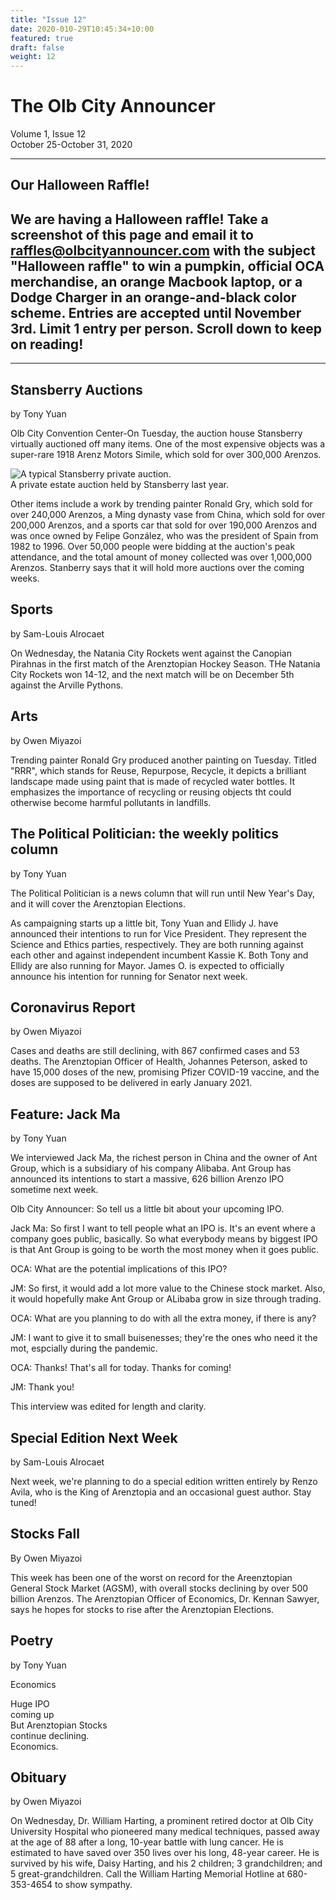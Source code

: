 ```yaml
---
title: "Issue 12"
date: 2020-010-29T10:45:34+10:00
featured: true
draft: false
weight: 12
---
```



# The Olb City Announcer
Volume 1, Issue 12  
October 25-October 31, 2020

---
## Our Halloween Raffle!

## We are having a Halloween raffle! Take a screenshot of this page and email it to raffles@olbcityannouncer.com with the subject "Halloween raffle" to win a pumpkin, official OCA merchandise, an orange Macbook laptop, or a Dodge Charger in an orange-and-black color scheme. Entries are accepted until November 3rd. Limit 1 entry per person. Scroll down to keep on reading!

---

## Stansberry Auctions
by Tony Yuan

Olb City Convention Center-On Tuesday, the auction house Stansberry virtually auctioned off many items. One of the most expensive objects was a super-rare 1918 Arenz Motors Simile, which sold for over 300,000 Arenzos.

![A typical Stansberry private auction.](https://www.esprit-de-france.com/sites/esprit-de-france.com/files/styles/article_header_943x420/public/article/ventes_aux_encheres_1_0.jpg?itok=Sm4_EGtW)    
A private estate auction held by Stansberry last year.

Other items include a work by trending painter Ronald Gry, which sold for over 240,000 Arenzos, a Ming dynasty vase from China, which sold for over 200,000 Arenzos, and a sports car that sold for over 190,000 Arenzos and was once owned by Felipe González, who was the president of Spain from 1982 to 1996. Over 50,000 people were bidding at the auction's peak attendance, and the total amount of money collected was over 1,000,000 Arenzos. Stanberry says that it will hold more auctions over the coming weeks.

## Sports
by Sam-Louis Alrocaet

On Wednesday, the Natania City Rockets went against the Canopian Pirahnas in the first match of the Arenztopian Hockey Season. THe Natania City Rockets won 14-12, and the next match will be on December 5th against the Arville Pythons.

## Arts
by Owen Miyazoi

Trending painter Ronald Gry produced another painting on Tuesday. Titled "RRR", which stands for Reuse, Repurpose, Recycle, it depicts a brilliant landscape made using paint that is made of recycled water bottles. It emphasizes the importance of recycling or reusing objects tht could otherwise become harmful pollutants in landfills.

## The Political Politician: the weekly politics column
by Tony Yuan

The Political Politician is a news column that will run until New Year's Day, and it will cover the Arenztopian Elections.

As campaigning starts up a little bit, Tony Yuan and Ellidy J. have announced their intentions to run for Vice President. They represent the Science and Ethics parties, respectively. They are both running against each other and against independent incumbent Kassie K. Both Tony and Ellidy are also running for Mayor. James O. is expected to officially announce his intention for running for Senator next week.

## Coronavirus Report
by Owen Miyazoi

Cases and deaths are still declining, with 867 confirmed cases and 53 deaths. The Arenztopian Officer of Health, Johannes Peterson, asked to have 15,000 doses of the new, promising Pfizer COVID-19 vaccine, and the doses are supposed to be delivered in early January 2021.

## Feature: Jack Ma
by Tony Yuan

We interviewed Jack Ma, the richest person in China and the owner of Ant Group, which is a subsidiary of his company Alibaba. Ant Group has announced its intentions to start a massive, 626 billion Arenzo IPO sometime next week.

Olb City Announcer: So tell us a little bit about your upcoming IPO.

Jack Ma: So first I want to tell people what an IPO is. It's an event where a company goes public, basically. So what everybody means by biggest IPO is that Ant Group is going to be worth the most money when it goes public.

OCA: What are the potential implications of this IPO?

JM: So first, it would add a lot more value to the Chinese stock market. Also, it would hopefully make Ant Group or ALibaba grow in size through trading.

OCA: What are you planning to do with all the extra money, if there is any?

JM: I want to give it to small buisenesses; they're the ones who need it the mot, espcially during the pandemic.

OCA: Thanks! That's all for today. Thanks for coming!

JM: Thank you!

This interview was edited for length and clarity.

## Special Edition Next Week
by Sam-Louis Alrocaet

Next week, we're planning to do a special edition written entirely by Renzo Avila, who is the King of Arenztopia and an occasional guest author. Stay tuned! 

## Stocks Fall
By Owen Miyazoi

This week has been one of the worst on record for the Areenztopian General Stock Market (AGSM), with overall stocks declining by over 500 billion Arenzos. The Arenztopian Officer of Economics, Dr. Kennan Sawyer, says he hopes for stocks to rise after the Arenztopian Elections.

## Poetry
by Tony Yuan

Economics

Huge IPO    
coming up    
But Arenztopian Stocks    
continue declining.    
Economics.    

## Obituary
by Owen Miyazoi

On Wednesday, Dr. William Harting, a prominent retired doctor at Olb City University Hospital who pioneered many medical techniques, passed away at the age of 88 after a long, 10-year battle with lung cancer. He is estimated to have saved over 350 lives over his long, 48-year career. He is survived by his wife, Daisy Harting, and his 2 children; 3 grandchildren; and 5 great-grandchildren. Call the William Harting Memorial Hotline at 680-353-4654 to show sympathy.

